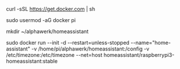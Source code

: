 curl -sSL https://get.docker.com | sh

sudo usermod -aG docker pi

mkdir ~/alphawerk/homeassistant

sudo docker run --init -d --restart=unless-stopped --name="home-assistant"  -v /home/pi/alphawerk/homeassistant:/config -v /etc/timezone:/etc/timezone --net=host homeassistant/raspberrypi3-homeassistant:stable


